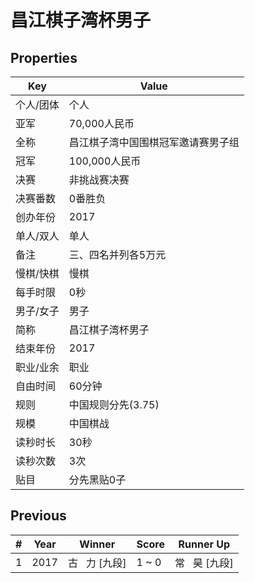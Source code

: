 # 昌江棋子湾杯男子

## Properties

| Key | Value |
| --- | ----- |
| 个人/团体 | 个人 |
| 亚军 | 70,000人民币 |
| 全称 | 昌江棋子湾中国围棋冠军邀请赛男子组 |
| 冠军 | 100,000人民币 |
| 决赛 | 非挑战赛决赛 |
| 决赛番数 | 0番胜负 |
| 创办年份 | 2017 |
| 单人/双人 | 单人 |
| 备注 | 三、四名并列各5万元 |
| 慢棋/快棋 | 慢棋 |
| 每手时限 | 0秒 |
| 男子/女子 | 男子 |
| 简称 | 昌江棋子湾杯男子 |
| 结束年份 | 2017 |
| 职业/业余 | 职业 |
| 自由时间 | 60分钟 |
| 规则 | 中国规则分先(3.75) |
| 规模 | 中国棋战 |
| 读秒时长 | 30秒 |
| 读秒次数 | 3次 |
| 贴目 | 分先黑贴0子 |

## Previous

| # | Year | Winner | Score | Runner Up |
| --- | --- | --- | --- | --- |
| 1 | 2017 | 古   力 [九段] | 1 ~ 0 | 常   昊 [九段] |

